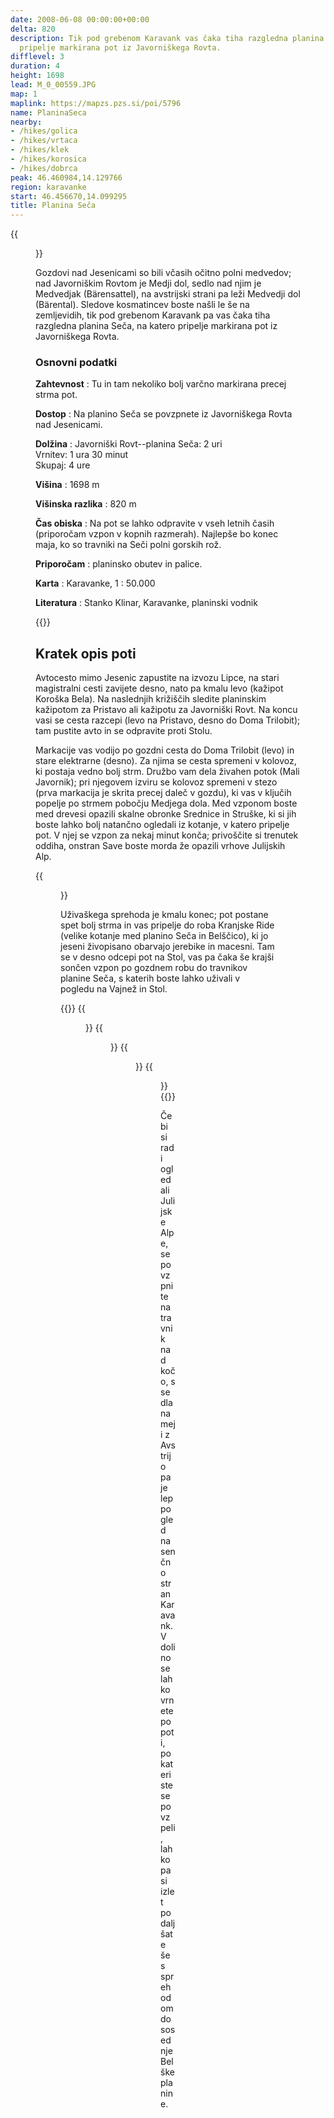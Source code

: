 ```yaml
---
date: 2008-06-08 00:00:00+00:00
delta: 820
description: Tik pod grebenom Karavank vas čaka tiha razgledna planina Seča, na katero
  pripelje markirana pot iz Javorniškega Rovta.
difflevel: 3
duration: 4
height: 1698
lead: M_0_00559.JPG
map: 1
maplink: https://mapzs.pzs.si/poi/5796
name: PlaninaSeca
nearby:
- /hikes/golica
- /hikes/vrtaca
- /hikes/klek
- /hikes/korosica
- /hikes/dobrca
peak: 46.460984,14.129766
region: karavanke
start: 46.456670,14.099295
title: Planina Seča
---
```

{{<figure src="M_0_00559.JPG">}}

Gozdovi nad Jesenicami so bili včasih očitno polni medvedov; nad Javorniškim Rovtom je Medji dol, sedlo nad njim je Medvedjak (Bärensattel), na avstrijski strani pa leži Medvedji dol (Bärental). Sledove kosmatincev boste našli le še na zemljevidih, tik pod grebenom Karavank pa vas čaka tiha razgledna planina Seča, na katero pripelje markirana pot iz Javorniškega Rovta.

### Osnovni podatki

**Zahtevnost**
:   Tu in tam nekoliko bolj varčno markirana precej strma pot.

**Dostop**
:   Na planino Seča se povzpnete iz Javorniškega Rovta nad Jesenicami.

**Dolžina**
:   Javorniški Rovt--planina Seča: 2 uri\
    Vrnitev: 1 ura 30 minut\
    Skupaj: 4 ure

**Višina**
:   1698 m

**Višinska razlika**
:   820 m

**Čas obiska**
:   Na pot se lahko odpravite v vseh letnih časih (priporočam vzpon v kopnih razmerah). Najlepše bo konec maja, ko so travniki na Seči polni gorskih rož.

**Priporočam**
:   planinsko obutev in palice.

**Karta**
:   Karavanke, 1 : 50.000

**Literatura**
:   Stanko Klinar, Karavanke, planinski vodnik

{{<hike-details-extra>}}

Kratek opis poti
----------------

Avtocesto mimo Jesenic zapustite na izvozu Lipce, na stari magistralni cesti zavijete desno, nato pa kmalu levo (kažipot Koroška Bela). Na naslednjih križiščih sledite planinskim kažipotom za Pristavo ali kažipotu za Javorniški Rovt. Na koncu vasi se cesta razcepi (levo na Pristavo, desno do Doma Trilobit); tam pustite avto in se odpravite proti Stolu.

Markacije vas vodijo po gozdni cesta do Doma Trilobit (levo) in stare elektrarne (desno). Za njima se cesta spremeni v kolovoz, ki postaja vedno bolj strm. Družbo vam dela živahen potok (Mali Javornik); pri njegovem izviru se kolovoz spremeni v stezo (prva markacija je skrita precej daleč v gozdu), ki vas v ključih popelje po strmem pobočju Medjega dola. Med vzponom boste med drevesi opazili skalne obronke Srednice in Struške, ki si jih boste lahko bolj natančno ogledali iz kotanje, v katero pripelje pot. V njej se vzpon za nekaj minut konča; privoščite si trenutek oddiha, onstran Save boste morda že opazili vrhove Julijskih Alp.

{{<figure src="M_0_00549.JPG">}}

Uživaškega sprehoda je kmalu konec; pot postane spet bolj strma in vas pripelje do roba Kranjske Ride (velike kotanje med planino Seča in Belščico), ki jo jeseni živopisano obarvajo jerebike in macesni. Tam se v desno odcepi pot na Stol, vas pa čaka še krajši sončen vzpon po gozdnem robu do travnikov planine Seča, s katerih boste lahko uživali v pogledu na Vajnež in Stol. 

{{<gallery>}}
{{<figure src="M_0_00548.JPG" caption="Julijske Alpe">}} {{<figure src="M_0_00557.JPG" caption="Koroška">}}
{{<figure src="M_0_00555.JPG" caption="Razgled na planini">}}
{{<figure src="M_0_00558.JPG" caption="Pogled na Sečo">}}
{{</gallery>}}

Če bi si radi ogledali Julijske Alpe, se povzpnite na travnik nad kočo, s sedla na meji z Avstrijo pa je lep pogled na senčno stran Karavank. V dolino se lahko vrnete po poti, po kateri ste se povzpeli, lahko pa si izlet podaljšate še s sprehodom do sosednje Belške planine.
